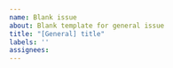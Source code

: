 ```yaml
---
name: Blank issue
about: Blank template for general issue
title: "[General] title"
labels: ''
assignees: 
---
```



